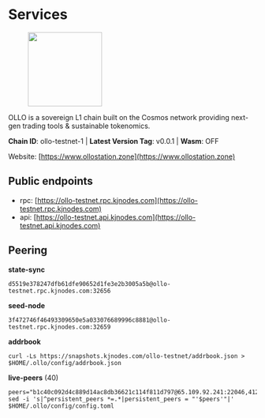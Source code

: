 # Services

<figure><img src="https://raw.githubusercontent.com/kj89/testnet_manuals/main/pingpub/logos/ollo.png" width="150" alt=""><figcaption></figcaption></figure>

OLLO is a sovereign L1 chain built on the Cosmos network providing  next-gen trading tools & sustainable tokenomics.

**Chain ID**: ollo-testnet-1 | **Latest Version Tag**: v0.0.1 | **Wasm**: OFF

Website: [https://www.ollostation.zone](https://www.ollostation.zone)


## Public endpoints

* rpc: [https://ollo-testnet.rpc.kjnodes.com](https://ollo-testnet.rpc.kjnodes.com)
* api: [https://ollo-testnet.api.kjnodes.com](https://ollo-testnet.api.kjnodes.com)

## Peering

**state-sync**

```
d5519e378247dfb61dfe90652d1fe3e2b3005a5b@ollo-testnet.rpc.kjnodes.com:32656
```

**seed-node**

```
3f472746f46493309650e5a033076689996c8881@ollo-testnet.rpc.kjnodes.com:32659
```

**addrbook**
```
curl -Ls https://snapshots.kjnodes.com/ollo-testnet/addrbook.json > $HOME/.ollo/config/addrbook.json
```

**live-peers** (40)
```
peers="b1c40c092d4c889d14ac8db36621c114f811d797@65.109.92.241:22046,412da32e046360f7e5168a89f80172ad093b17d9@65.109.37.58:17656,c5ffaa34423e83bf2d63c8780ead6977a19fa64e@65.109.30.117:36656,125b0e30f00df3ff2ee7b29b7992ed888998ad31@65.109.28.177:47656,7dc63d58dccf6777206d5cdbc1ec1b9ba5221bd5@65.108.97.58:15656,2a8f0fada8b8b71b8154cf30ce44aebea1b5fe3d@146.59.116.136:26656,d5519e378247dfb61dfe90652d1fe3e2b3005a5b@65.109.68.190:32656,9865c6e15faced6643adc228e3a59744e1b4e277@116.203.29.162:46656,da8d3ca8e1c147f0037b1c43ad3de7174f5ec1b7@209.145.59.224:26656,7db2f25b3bceeb32769d20316d5f1567f0a4bb54@167.86.99.7:16656,d4696aba0fbb58a31b2736819ddecf699d787edb@38.242.159.61:26656,5f2e17783db19bcf868b03a1ee0a6e2cc47df6d3@185.16.39.3:26656,46d6f338d845f2eabf046d8bbabdab70a7d94b18@89.179.33.100:26656,ad204b3422acb2e9a364941e540c99203ec22c5c@212.23.222.93:26656,74e60a35557efc793edb10667c3fff979ccbf49f@141.95.204.81:26656,42beefd08b5f8580177d1506220db3a548090262@65.108.195.29:26116,a553ae4af55d127300dd707a46e715b47a82610a@65.21.131.215:26626,e8bdc07477c4a49acf1a4c91e3dc34fe2372169e@161.97.153.160:26656,2f5965450c9c831266959632fba2c1533b8f676d@38.242.248.2:26656,b5f55cfc7b4d19f2dd3cdc71795f5a81e2c67f96@38.242.232.72:26656,3baa3ab28418101d74a75e859b7ac0777f671c1c@65.108.204.119:26116,4df1895f1e1d76bc317ca2698a3fea6354eadd77@65.108.15.48:26656,958c8c3198edc57b70dd3206eb15d20e1da92bb8@185.197.195.242:36656,4b73754c2c10d523ffd43ca95d9cb6e0ad8204a4@5.189.148.147:26656,4a1dce5e59374f85d45fdb49478658b03e3d2ef3@65.21.134.202:26626,69d2c02f413bea1376f5398646f0c2ce0f82d62e@141.94.73.93:26656,43da48176665407ebbe40f809a0ec2c84ab0579e@65.109.24.121:26656,62ea32840aee3f7450089747d9b5c4a5b2110bb0@75.119.154.22:26656,4da239f27366a2f0076163fc577afdc67d470a82@65.109.90.33:18156,8c4a28db4a9f4a37725d504d6f87fb5e1aee0266@49.12.216.13:46656,67d27bdbc3c444c557d555164518d8f551a922c5@136.243.103.32:46656,d14b740968d24aa5c31ade7dbda2b1204c40f24c@65.109.52.156:46656,ed38d885d068a963b0bc3986bb69680c34757a40@135.181.83.157:26656,decd8ce4d593094c23aace70715291f8a5808da3@212.227.160.56:27656,f09d8e2ada2d1d66a9cc8213a1d8ca7c6e5a29a6@65.108.79.57:54656,ad2b0a3dfdd52bb4de8624b6b378638815f8e64b@65.109.90.178:18156,3da944dc8095da2b48562eff83a3f9f470dbc900@207.244.247.46:26656,771cfca799033e327511b25ae77784e02818d77f@65.108.101.4:23486,54ef1fa3742f1b63eb5c7fdd93eb0f66fa7584c3@142.132.238.114:26656,53ea15105edb2704ddc912d2c674834e71f4e3e2@88.99.187.195:26656"
sed -i 's|^persistent_peers *=.*|persistent_peers = "'$peers'"|' $HOME/.ollo/config/config.toml
```
